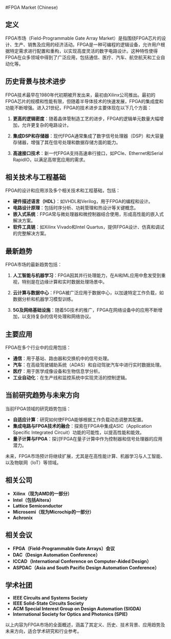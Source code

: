 #FPGA Market (Chinese)

## 定义

FPGA市场（Field-Programmable Gate Array Market）是指围绕FPGA芯片的设计、生产、销售及应用的经济活动。FPGA是一种可编程的逻辑设备，允许用户根据特定需求进行配置和重构，以实现高度灵活的数字电路设计。这种特性使得FPGA在众多领域中得到了广泛应用，包括通信、医疗、汽车、航空航天和工业自动化等。

## 历史背景与技术进步

FPGA技术最早在1980年代初期被开发出来，最初由Xilinx公司推出。最初的FPGA芯片的规模和性能有限，但随着半导体技术的快速发展，FPGA的集成度和功能不断增强。进入21世纪，FPGA的技术进步主要体现在以下几个方面：

1. **更高的逻辑密度**：随着晶体管制造工艺的进步，FPGA的逻辑单元数量大幅增加，允许更复杂的电路设计。

2. **集成DSP和存储器**：现代FPGA通常集成了数字信号处理器（DSP）和大容量存储器，增强了其在信号处理和数据存储方面的能力。

3. **高速接口技术**：新一代FPGA支持高速串行接口，如PCIe、Ethernet和Serial RapidIO，以满足高带宽应用的需求。

## 相关技术与工程基础

FPGA的设计和应用涉及多个相关技术和工程基础，包括：

- **硬件描述语言（HDL）**：如VHDL和Verilog，用于FPGA的编程和设计。
- **电路设计原理**：包括时序分析、功耗管理和热设计等关键概念。
- **嵌入式系统**：FPGA常与微处理器和微控制器结合使用，形成高性能的嵌入式解决方案。
- **软件工具链**：如Xilinx Vivado和Intel Quartus，提供FPGA设计、仿真和调试的完整解决方案。

## 最新趋势

FPGA市场的最新趋势包括：

1. **人工智能与机器学习**：FPGA因其并行处理能力，在AI和ML应用中愈发受到重视，特别是在边缘计算和实时数据处理场景中。

2. **云计算与数据中心**：FPGA被广泛应用于数据中心，以加速特定工作负载，如数据分析和机器学习模型训练。

3. **5G及网络基础设施**：随着5G技术的推广，FPGA在网络设备中的应用不断增加，以支持复杂的信号处理和网络协议。

## 主要应用

FPGA在多个行业中的应用包括：

- **通信**：用于基站、路由器和交换机中的信号处理。
- **汽车**：在高级驾驶辅助系统（ADAS）和自动驾驶汽车中进行实时数据处理。
- **医疗**：用于医学成像设备和生物信息学分析。
- **工业自动化**：在生产线和监控系统中实现灵活的控制逻辑。

## 当前研究趋势与未来方向

当前FPGA领域的研究趋势包括：

- **自适应计算**：研究如何使FPGA能够根据工作负载动态调整其配置。
- **集成电路与FPGA技术的融合**：探索在FPGA中集成ASIC（Application Specific Integrated Circuit）功能的可能性，以提高性能和能效。
- **量子计算与FPGA**：探讨FPGA在量子计算中作为控制器和信号处理器的应用潜力。

未来，FPGA市场预计将继续扩展，尤其是在高性能计算、机器学习与人工智能、以及物联网（IoT）等领域。

## 相关公司

- **Xilinx（现为AMD的一部分）**
- **Intel（包括Altera）**
- **Lattice Semiconductor**
- **Microsemi（现为Microchip的一部分）**
- **Achronix**

## 相关会议

- **FPGA（Field-Programmable Gate Arrays）会议**
- **DAC（Design Automation Conference）**
- **ICCAD（International Conference on Computer-Aided Design）**
- **ASPDAC（Asia and South Pacific Design Automation Conference）**

## 学术社团

- **IEEE Circuits and Systems Society**
- **IEEE Solid-State Circuits Society**
- **ACM Special Interest Group on Design Automation (SIGDA)**
- **International Society for Optics and Photonics (SPIE)**

以上内容为FPGA市场的全面概述，涵盖了其定义、历史、技术背景、应用趋势及未来方向，适合学术研究和行业参考。